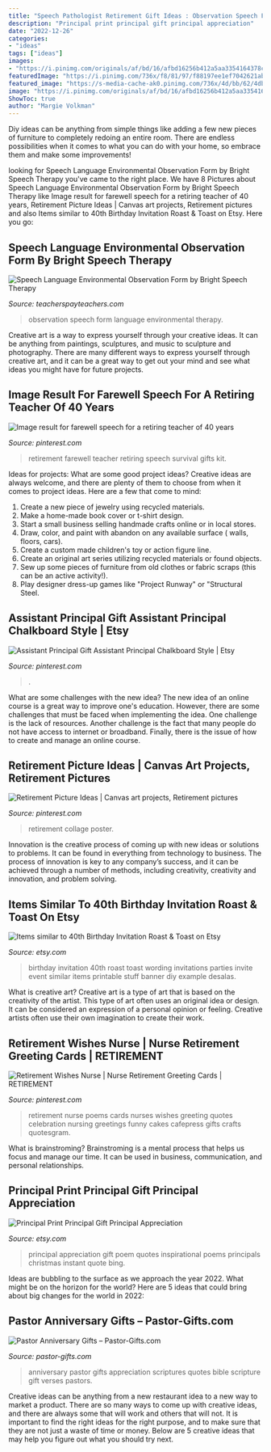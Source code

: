 ```yaml
---
title: "Speech Pathologist Retirement Gift Ideas : Observation Speech Form Language Environmental Therapy"
description: "Principal print principal gift principal appreciation"
date: "2022-12-26"
categories:
- "ideas"
tags: ["ideas"]
images:
- "https://i.pinimg.com/originals/af/bd/16/afbd16256b412a5aa3354164378cd695.jpg"
featuredImage: "https://i.pinimg.com/736x/f8/81/97/f88197ee1ef7042621ab859fae0ab81e--retirement-pictures-group-photos.jpg"
featured_image: "https://s-media-cache-ak0.pinimg.com/736x/4d/bb/62/4dbb625df33d7b90ad9d802726cebd56.jpg"
image: "https://i.pinimg.com/originals/af/bd/16/afbd16256b412a5aa3354164378cd695.jpg"
ShowToc: true
author: "Margie Volkman"
---
```



Diy ideas can be anything from simple things like adding a few new pieces of furniture to completely redoing an entire room. There are endless possibilities when it comes to what you can do with your home, so embrace them and make some improvements!

	

		
looking for Speech Language Environmental Observation Form by Bright Speech Therapy you've came to the right place. We have 8 Pictures about Speech Language Environmental Observation Form by Bright Speech Therapy like Image result for farewell speech for a retiring teacher of 40 years, Retirement Picture Ideas | Canvas art projects, Retirement pictures and also Items similar to 40th Birthday Invitation Roast &amp; Toast on Etsy. Here you go:
		
    
## Speech Language Environmental Observation Form By Bright Speech Therapy

<img loading=lazy src="https://ecdn.teacherspayteachers.com/thumbitem/Speech-Language-Environmental-Observation-Form-2856610-1477991039/original-2856610-2.jpg" onerror="this.onerror=null;this.src='https://tse3.mm.bing.net/th?id=OIP.klSgYRx8snDKh37Wnc1t-QAAAA&amp;pid=15.1';" alt="Speech Language Environmental Observation Form by Bright Speech Therapy">

_Source: teacherspayteachers.com_

>observation speech form language environmental therapy. 

	

Creative art is a way to express yourself through your creative ideas. It can be anything from paintings, sculptures, and music to sculpture and photography. There are many different ways to express yourself through creative art, and it can be a great way to get out your mind and see what ideas you might have for future projects.

    
## Image Result For Farewell Speech For A Retiring Teacher Of 40 Years

<img loading=lazy src="https://i.pinimg.com/736x/2f/d7/71/2fd77110b1206b8429eea8c77d17a107.jpg" onerror="this.onerror=null;this.src='https://tse1.mm.bing.net/th?id=OIP.CFL7ZpZbGAbKV66Dis8KhwHaKW&amp;pid=15.1';" alt="Image result for farewell speech for a retiring teacher of 40 years">

_Source: pinterest.com_

>retirement farewell teacher retiring speech survival gifts kit. 

	

Ideas for projects: What are some good project ideas?
Creative ideas are always welcome, and there are plenty of them to choose from when it comes to project ideas. Here are a few that come to mind: 
1. Create a new piece of jewelry using recycled materials.
2. Make a home-made book cover or t-shirt design.
3. Start a small business selling handmade crafts online or in local stores.
4. Draw, color, and paint with abandon on any available surface ( walls, floors, cars).
5. Create a custom made children's toy or action figure line. 
6. Create an original art series utilizing recycled materials or found objects.
7. Sew up some pieces of furniture from old clothes or fabric scraps (this can be an active activity!). 
8. Play designer dress-up games like "Project Runway" or "Structural Steel.

    
## Assistant Principal Gift Assistant Principal Chalkboard Style | Etsy

<img loading=lazy src="https://i.pinimg.com/originals/af/bd/16/afbd16256b412a5aa3354164378cd695.jpg" onerror="this.onerror=null;this.src='https://tse3.mm.bing.net/th?id=OIP.6n12VGSeTc_stw6_B0UdPwHaF4&amp;pid=15.1';" alt="Assistant Principal Gift Assistant Principal Chalkboard Style | Etsy">

_Source: pinterest.com_

>. 

	

What are some challenges with the new idea?
The new idea of an online course is a great way to improve one's education. However, there are some challenges that must be faced when implementing the idea. One challenge is the lack of resources. Another challenge is the fact that many people do not have access to internet or broadband. Finally, there is the issue of how to create and manage an online course.

    
## Retirement Picture Ideas | Canvas Art Projects, Retirement Pictures

<img loading=lazy src="https://i.pinimg.com/736x/f8/81/97/f88197ee1ef7042621ab859fae0ab81e--retirement-pictures-group-photos.jpg" onerror="this.onerror=null;this.src='https://tse3.mm.bing.net/th?id=OIP.s-paXzMfKz_mL9CEi3NN3AHaGR&amp;pid=15.1';" alt="Retirement Picture Ideas | Canvas art projects, Retirement pictures">

_Source: pinterest.com_

>retirement collage poster. 

	

Innovation is the creative process of coming up with new ideas or solutions to problems. It can be found in everything from technology to business. The process of innovation is key to any company’s success, and it can be achieved through a number of methods, including creativity, creativity and innovation, and problem solving.

    
## Items Similar To 40th Birthday Invitation Roast &amp; Toast On Etsy

<img loading=lazy src="http://img0.etsystatic.com/001/0/6864273/il_570xN.365073008_qqna.jpg" onerror="this.onerror=null;this.src='https://tse1.mm.bing.net/th?id=OIP.x-d980cHM-w-3MkBlxUeyAHaHa&amp;pid=15.1';" alt="Items similar to 40th Birthday Invitation Roast &amp; Toast on Etsy">

_Source: etsy.com_

>birthday invitation 40th roast toast wording invitations parties invite event similar items printable stuff banner diy example desalas. 

	

What is creative art?
Creative art is a type of art that is based on the creativity of the artist. This type of art often uses an original idea or design. It can be considered an expression of a personal opinion or feeling. Creative artists often use their own imagination to create their work.

    
## Retirement Wishes Nurse | Nurse Retirement Greeting Cards | RETIREMENT

<img loading=lazy src="https://s-media-cache-ak0.pinimg.com/736x/4d/bb/62/4dbb625df33d7b90ad9d802726cebd56.jpg" onerror="this.onerror=null;this.src='https://tse3.mm.bing.net/th?id=OIP._WykjLEWB3b3vlRW9T9gNwHaHa&amp;pid=15.1';" alt="Retirement Wishes Nurse | Nurse Retirement Greeting Cards | RETIREMENT">

_Source: pinterest.com_

>retirement nurse poems cards nurses wishes greeting quotes celebration nursing greetings funny cakes cafepress gifts crafts quotesgram. 

	

What is brainstroming? Brainstroming is a mental process that helps us focus and manage our time. It can be used in business, communication, and personal relationships.

    
## Principal Print Principal Gift Principal Appreciation

<img loading=lazy src="https://img1.etsystatic.com/147/0/8080310/il_570xN.1118163173_qgvp.jpg" onerror="this.onerror=null;this.src='https://tse2.mm.bing.net/th?id=OIP.LMs37pnqboRI7ur64awVTgHaHa&amp;pid=15.1';" alt="Principal Print Principal Gift Principal Appreciation">

_Source: etsy.com_

>principal appreciation gift poem quotes inspirational poems principals christmas instant quote bing. 

	

Ideas are bubbling to the surface as we approach the year 2022. What might be on the horizon for the world? Here are 5 ideas that could bring about big changes for the world in 2022:

    
## Pastor Anniversary Gifts – Pastor-Gifts.com

<img loading=lazy src="https://www.pastor-gifts.com/wp-content/uploads/2011/09/Pastor-anniversary-600x315.jpg" onerror="this.onerror=null;this.src='https://tse3.mm.bing.net/th?id=OIP.vigGostGbNPFQ7p6tNbNIgHaD4&amp;pid=15.1';" alt="Pastor Anniversary Gifts – Pastor-Gifts.com">

_Source: pastor-gifts.com_

>anniversary pastor gifts appreciation scriptures quotes bible scripture gift verses pastors. 

	

Creative ideas can be anything from a new restaurant idea to a new way to market a product. There are so many ways to come up with creative ideas, and there are always some that will work and others that will not. It is important to find the right ideas for the right purpose, and to make sure that they are not just a waste of time or money. Below are 5 creative ideas that may help you figure out what you should try next.

